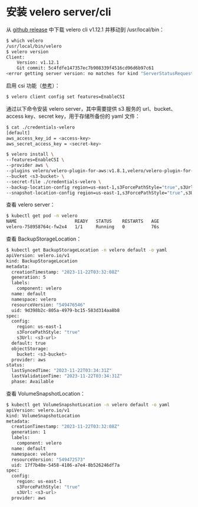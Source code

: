 # 安装 velero server/cli

从 <a target="_blank" rel="noopener noreferrer" href="https://github.com/vmware-tanzu/velero/releases/tag/v1.12.1">github release</a> 中下载 velero cli v1.12.1 并移动到 /usr/local/bin：

```bash
$ which velero
/usr/local/bin/velero
$ velero version
Client:
	Version: v1.12.1
	Git commit: 5c4fdfe147357ec7b908339f4516cd96d6b97c61
<error getting server version: no matches for kind "ServerStatusRequest" in version "velero.io/v1">
```

启用 csi 功能（<a target="_blank" rel="noopener noreferrer" href="https://velero.io/docs/v1.12/csi/#installing-velero-with-csi-support">参考</a>）：

```bash
$ velero client config set features=EnableCSI
```

通过以下命令安装 velero server，其中需要提供 s3 服务的 url、bucket、access key、secret key，用于存储所备份的 yaml 文件：

```bash
$ cat ./credentials-velero
[default]
aws_access_key_id = <access-key>
aws_secret_access_key = <secret-key>

$ velero install \
--features=EnableCSI \
--provider aws \
--plugins velero/velero-plugin-for-aws:v1.8.1,velero/velero-plugin-for-csi:v0.6.1 \
--bucket <s3-bucket> \
--secret-file ./credentials-velero \
--backup-location-config region=us-east-1,s3ForcePathStyle="true",s3Url=<s3-url> \
--snapshot-location-config region=us-east-1,s3ForcePathStyle="true",s3Url=<s3-url>
```

查看 velero server：

```bash
$ kubectl get pod -n velero
NAME                      READY   STATUS    RESTARTS   AGE
velero-758958764c-fw2x4   1/1     Running   0          76s
```

查看 BackupStorageLocation：

```bash
$ kubectl get BackupStorageLocation -n velero default -o yaml
apiVersion: velero.io/v1
kind: BackupStorageLocation
metadata:
  creationTimestamp: "2023-11-22T03:32:08Z"
  generation: 5
  labels:
    component: velero
  name: default
  namespace: velero
  resourceVersion: "549476546"
  uid: 9d398b2c-805a-4979-bc15-583d314aa8b8
spec:
  config:
    region: us-east-1
    s3ForcePathStyle: "true"
    s3Url: <s3-url>
  default: true
  objectStorage:
    bucket: <s3-bucket>
  provider: aws
status:
  lastSyncedTime: "2023-11-22T03:34:31Z"
  lastValidationTime: "2023-11-22T03:34:31Z"
  phase: Available
```

查看 VolumeSnapshotLocation：

```bash
$ kubectl get VolumeSnapshotLocation -n velero default -o yaml
apiVersion: velero.io/v1
kind: VolumeSnapshotLocation
metadata:
  creationTimestamp: "2023-11-22T03:32:08Z"
  generation: 1
  labels:
    component: velero
  name: default
  namespace: velero
  resourceVersion: "549472573"
  uid: 17f7b48e-5458-4186-a7e4-8b526246df7a
spec:
  config:
    region: us-east-1
    s3ForcePathStyle: "true"
    s3Url: <s3-url>
  provider: aws
```
